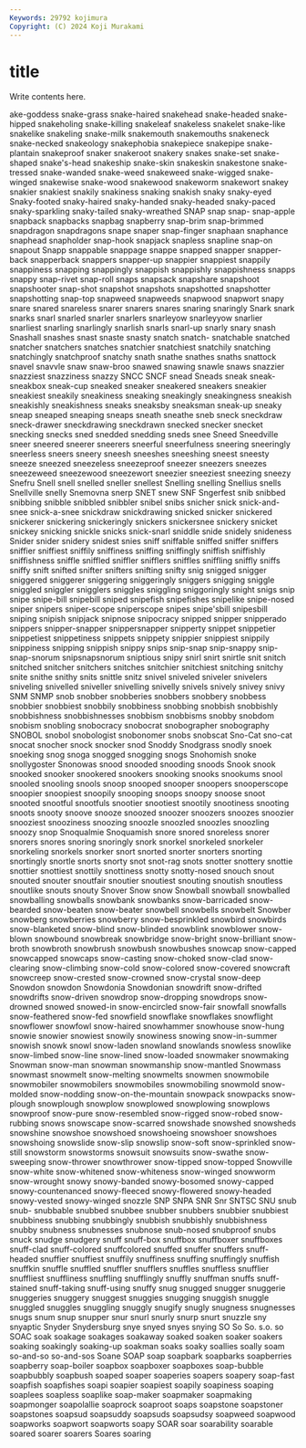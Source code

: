```yaml
---
Keywords: 29792 kojimura
Copyright: (C) 2024 Koji Murakami
---
```


# title

Write contents here.



ake-goddess snake-grass snake-haired snakehead snake-headed snake-hipped snakeholing snake-killing snakeleaf
snakeless snakelet snake-like snakelike snakeling snake-milk snakemouth snakemouths snakeneck snake-necked
snakeology snakephobia snakepiece snakepipe snake-plantain snakeproof snaker snakeroot snakery snakes
snake-set snake-shaped snake's-head snakeship snake-skin snakeskin snakestone snake-tressed snake-wanded snake-weed
snakeweed snake-wigged snake-winged snakewise snake-wood snakewood snakeworm snakewort snakey snakier
snakiest snakily snakiness snaking snakish snaky snaky-eyed Snaky-footed snaky-haired snaky-handed
snaky-headed snaky-paced snaky-sparkling snaky-tailed snaky-wreathed SNAP snap snap- snap-apple snapback
snapbacks snapbag snapberry snap-brim snap-brimmed snapdragon snapdragons snape snaper snap-finger
snaphaan snaphance snaphead snapholder snap-hook snapjack snapless snapline snap-on snapout
Snapp snappable snappage snappe snapped snapper snapper-back snapperback snappers snapper-up
snappier snappiest snappily snappiness snapping snappingly snappish snappishly snappishness snapps
snappy snap-rivet snap-roll snaps snapsack snapshare snapshoot snapshooter snap-shot snapshot
snapshots snapshotted snapshotter snapshotting snap-top snapweed snapweeds snapwood snapwort snapy
snare snared snareless snarer snarers snares snaring snaringly Snark snark
snarks snarl snarled snarler snarlers snarleyow snarleyyow snarlier snarliest snarling
snarlingly snarlish snarls snarl-up snarly snary snash Snashall snashes snast
snaste snasty snatch snatch- snatchable snatched snatcher snatchers snatches snatchier
snatchiest snatchily snatching snatchingly snatchproof snatchy snath snathe snathes snaths
snattock snavel snavvle snaw snaw-broo snawed snawing snawle snaws snazzier
snazziest snazziness snazzy SNCC SNCF snead Sneads sneak sneak- sneakbox
sneak-cup sneaked sneaker sneakered sneakers sneakier sneakiest sneakily sneakiness sneaking
sneakingly sneakingness sneakish sneakishly sneakishness sneaks sneaksby sneaksman sneak-up sneaky
sneap sneaped sneaping sneaps sneath sneathe sneb sneck sneckdraw sneck-drawer
sneckdrawing sneckdrawn snecked snecker snecket snecking snecks sned snedded snedding
sneds snee Sneed Sneedville sneer sneered sneerer sneerers sneerful sneerfulness
sneering sneeringly sneerless sneers sneery sneesh sneeshes sneeshing sneest sneesty
sneeze sneezed sneezeless sneezeproof sneezer sneezers sneezes sneezeweed sneezewood sneezewort
sneezier sneeziest sneezing sneezy Snefru Snell snell snelled sneller snellest
Snelling snelling Snellius snells Snellville snelly Snemovna snerp SNET snew
SNF Sngerfest snib snibbed snibbing snibble snibbled snibbler snibel snibs
snicher snick snick-and-snee snick-a-snee snickdraw snickdrawing snicked snicker snickered snickerer
snickering snickeringly snickers snickersnee snickery snicket snickey snicking snickle snicks
snick-snarl sniddle snide snidely snideness Snider snider snidery snidest snies
sniff sniffable sniffed sniffer sniffers sniffier sniffiest sniffily sniffiness sniffing
sniffingly sniffish sniffishly sniffishness sniffle sniffled sniffler snifflers sniffles sniffling
sniffly sniffs sniffy snift snifted snifter snifters snifting snifty snig
snigged snigger sniggered sniggerer sniggering sniggeringly sniggers snigging sniggle sniggled
sniggler snigglers sniggles sniggling sniggoringly snight snigs snip snipe snipe-bill
snipebill sniped snipefish snipefishes snipelike snipe-nosed sniper snipers sniper-scope sniperscope
snipes snipe'sbill snipesbill sniping snipish snipjack snipnose snipocracy snipped snipper
snipperado snippers snipper-snapper snippersnapper snipperty snippet snippetier snippetiest snippetiness snippets
snippety snippier snippiest snippily snippiness snipping snippish snippy snips snip-snap
snip-snappy snip-snap-snorum snipsnapsnorum sniptious snipy snirl snirt snirtle snit snitch
snitched snitcher snitchers snitches snitchier snitchiest snitching snitchy snite snithe
snithy snits snittle snitz snivel sniveled sniveler snivelers sniveling snivelled
sniveller snivelling snivelly snivels snively snivey snivy SNM SNMP snob
snobber snobberies snobbers snobbery snobbess snobbier snobbiest snobbily snobbiness snobbing
snobbish snobbishly snobbishness snobbishnesses snobbism snobbisms snobby snobdom snobism snobling
snobocracy snobocrat snobographer snobography SNOBOL snobol snobologist snobonomer snobs snobscat
Sno-Cat sno-cat snocat snocher snock snocker snod Snoddy Snodgrass snodly
snoek snoeking snog snoga snogged snogging snogs Snohomish snoke snollygoster
Snonowas snood snooded snooding snoods Snook snook snooked snooker snookered
snookers snooking snooks snookums snool snooled snooling snools snoop snooped
snooper snoopers snooperscope snoopier snoopiest snoopily snooping snoops snoopy snoose
snoot snooted snootful snootfuls snootier snootiest snootily snootiness snooting snoots
snooty snoove snooze snoozed snoozer snoozers snoozes snoozier snooziest snooziness
snoozing snoozle snoozled snoozles snoozling snoozy snop Snoqualmie Snoquamish snore
snored snoreless snorer snorers snores snoring snoringly snork snorkel snorkeled
snorkeler snorkeling snorkels snorker snort snorted snorter snorters snorting snortingly
snortle snorts snorty snot snot-rag snots snotter snottery snottie snottier
snottiest snottily snottiness snotty snotty-nosed snouch snout snouted snouter snoutfair
snoutier snoutiest snouting snoutish snoutless snoutlike snouts snouty Snover Snow
snow Snowball snowball snowballed snowballing snowballs snowbank snowbanks snow-barricaded snow-bearded
snow-beaten snow-beater snowbell snowbells snowbelt Snowber snowberg snowberries snowberry snow-besprinkled
snowbird snowbirds snow-blanketed snow-blind snow-blinded snowblink snowblower snow-blown snowbound snowbreak
snowbridge snow-bright snow-brilliant snow-broth snowbroth snowbrush snowbush snowbushes snowcap snow-capped
snowcapped snowcaps snow-casting snow-choked snow-clad snow-clearing snow-climbing snow-cold snow-colored snow-covered
snowcraft snowcreep snow-crested snow-crowned snow-crystal snow-deep Snowdon snowdon Snowdonia Snowdonian
snowdrift snow-drifted snowdrifts snow-driven snowdrop snow-dropping snowdrops snow-drowned snowed snowed-in
snow-encircled snow-fair snowfall snowfalls snow-feathered snow-fed snowfield snowflake snowflakes snowflight
snowflower snowfowl snow-haired snowhammer snowhouse snow-hung snowie snowier snowiest snowily
snowiness snowing snow-in-summer snowish snowk snowl snow-laden snowland snowlands snowless
snowlike snow-limbed snow-line snow-lined snow-loaded snowmaker snowmaking Snowman snow-man snowman
snowmanship snow-mantled Snowmass snowmast snowmelt snow-melting snowmelts snowmen snowmobile snowmobiler
snowmobilers snowmobiles snowmobiling snowmold snow-molded snow-nodding snow-on-the-mountain snowpack snowpacks snow-plough
snowplough snowplow snowplowed snowplowing snowplows snowproof snow-pure snow-resembled snow-rigged snow-robed
snow-rubbing snows snowscape snow-scarred snowshade snowshed snowsheds snowshine snowshoe snowshoed
snowshoeing snowshoer snowshoes snowshoing snowslide snow-slip snowslip snow-soft snow-sprinkled snow-still
snowstorm snowstorms snowsuit snowsuits snow-swathe snow-sweeping snow-thrower snowthrower snow-tipped snow-topped
Snowville snow-white snow-whitened snow-whiteness snow-winged snowworm snow-wrought snowy snowy-banded snowy-bosomed
snowy-capped snowy-countenanced snowy-fleeced snowy-flowered snowy-headed snowy-vested snowy-winged snozzle SNP SNPA
SNR Snr SNTSC SNU snub snub- snubbable snubbed snubbee snubber
snubbers snubbier snubbiest snubbiness snubbing snubbingly snubbish snubbishly snubbishness snubby
snubness snubnesses snubnose snub-nosed snubproof snubs snuck snudge snudgery snuff
snuff-box snuffbox snuffboxer snuffboxes snuff-clad snuff-colored snuffcolored snuffed snuffer snuffers
snuff-headed snuffier snuffiest snuffily snuffiness snuffing snuffingly snuffish snuffkin snuffle
snuffled snuffler snufflers snuffles snuffless snufflier snuffliest snuffliness snuffling snufflingly
snuffly snuffman snuffs snuff-stained snuff-taking snuff-using snuffy snug snugged snugger
snuggerie snuggeries snuggery snuggest snuggies snugging snuggish snuggle snuggled snuggles
snuggling snuggly snugify snugly snugness snugnesses snugs snum snup snupper
snur snurl snurly snurp snurt snuzzle sny snyaptic Snyder Snydersburg
snye snyed snyes snying SO So So. s.o. so SOAC
soak soakage soakages soakaway soaked soaken soaker soakers soaking soakingly
soaking-up soakman soaks soaky soallies soally soam so-and-so so-and-sos Soane
SOAP soap soapbark soapbarks soapberries soapberry soap-boiler soapbox soapboxer soapboxes
soap-bubble soapbubbly soapbush soaped soaper soaperies soapers soapery soap-fast soapfish
soapfishes soapi soapier soapiest soapily soapiness soaping soaplees soapless soaplike
soap-maker soapmaker soapmaking soapmonger soapolallie soaprock soaproot soaps soapstone soapstoner
soapstones soapsud soapsuddy soapsuds soapsudsy soapweed soapwood soapworks soapwort soapworts
soapy SOAR soar soarability soarable soared soarer soarers Soares soaring
